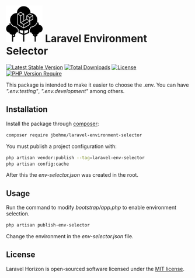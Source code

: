 <h1><img src="icon.png" style="height: 100px; width:100px;"/> Laravel Environment Selector</h1>

[![Latest Stable Version](http://poser.pugx.org/jbohme/laravel-environment-selector/v)](https://packagist.org/packages/jbohme/laravel-environment-selector) [![Total Downloads](http://poser.pugx.org/jbohme/laravel-environment-selector/downloads)](https://packagist.org/packages/jbohme/laravel-environment-selector) [![License](http://poser.pugx.org/jbohme/laravel-environment-selector/license)](https://packagist.org/packages/jbohme/laravel-environment-selector)
[![PHP Version Require](http://poser.pugx.org/jbohme/laravel-environment-selector/require/php)](https://packagist.org/packages/jbohme/laravel-environment-selector)


This package is intended to make it easier to choose the .env. You can have *".env.testing"*, *".env.development"* among others.

## Installation

Install the package through [composer](http://getcomposer.org):

```bash
composer require jbohme/laravel-environment-selector
```
You must publish a project configuration with:

```bash
php artisan vendor:publish --tag=laravel-env-selector
php artisan config:cache
```

After this the *env-selector.json* was created in the root.
## Usage

Run the command to modify *bootstrap/app.php* to enable environment selection.

```bash
php artisan publish-env-selector
```

Change the environment in the *env-selector.json* file.

## [](https://github.com/jbohme/laravel-environment-selector/blob/master/LICENSE.md) License

Laravel Horizon is open-sourced software licensed under the [MIT license](https://github.com/jbohme/laravel-environment-selector/blob/master/LICENSE.md).
